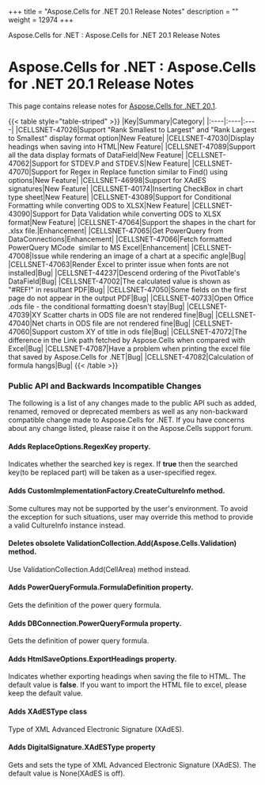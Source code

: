 +++
title = "Aspose.Cells for .NET 20.1 Release Notes" 
description = "" 
weight = 12974 
+++

Aspose.Cells for .NET : Aspose.Cells for .NET 20.1 Release Notes  

# Aspose.Cells for .NET : Aspose.Cells for .NET 20.1 Release Notes


This page contains release notes for [Aspose.Cells for .NET 20.1](https://www.nuget.org/packages/Aspose.Cells/20.1.0).

{{< table style="table-striped" >}}
|Key|Summary|Category|
|:----|:----|:----|
|CELLSNET-47026|Support "Rank Smallest to Largest" and "Rank Largest to Smallest" display format option|New Feature|
|CELLSNET-47030|Display headings when saving into HTML|New Feature|
|CELLSNET-47089|Support all the data display formats of DataField|New Feature|
|CELLSNET-47062|Support for STDEV.P and STDEV.S|New Feature|
|CELLSNET-47070|Support for Regex in Replace function similar to Find() using options|New Feature|
|CELLSNET-46998|Support for XAdES signatures|New Feature|
|CELLSNET-40174|Inserting CheckBox in chart type sheet|New Feature|
|CELLSNET-43089|Support for Conditional Formatting while converting ODS to XLSX|New Feature|
|CELLSNET-43090|Support for Data Validation while converting ODS to XLSX format|New Feature|
|CELLSNET-47064|Support the shapes in the chart for .xlsx file.|Enhancement|
|CELLSNET-47065|Get PowerQuery from DataConnections|Enhancement|
|CELLSNET-47066|Fetch formatted PowerQuery MCode  similar to MS Excel|Enhancement|
|CELLSNET-47008|Issue while rendering an image of a chart at a specific angle|Bug|
|CELLSNET-47063|Render Excel to printer issue when fonts are not installed|Bug|
|CELLSNET-44237|Descend ordering of the PivotTable's DataField|Bug|
|CELLSNET-47002|The calculated value is shown as "#REF!" in resultant PDF|Bug|
|CELLSNET-47050|Some fields on the first page do not appear in the output PDF|Bug|
|CELLSNET-40733|Open Office .ods file - the conditional formatting doesn't stay|Bug|
|CELLSNET-47039|XY Scatter charts in ODS file are not rendered fine|Bug|
|CELLSNET-47040|Net charts in ODS file are not rendered fine|Bug|
|CELLSNET-47060|Support custom XY of title in ods file|Bug|
|CELLSNET-47072|The difference in the Link path fetched by Aspose.Cells when compared with Excel|Bug|
|CELLSNET-47087|Have a problem when printing the excel file that saved by Aspose.Cells for .NET|Bug|
|CELLSNET-47082|Calculation of formula hangs|Bug|
{{< /table >}}

### Public API and Backwards Incompatible Changes

The following is a list of any changes made to the public API such as added, renamed, removed or deprecated members as well as any non-backward compatible change made to Aspose.Cells for .NET. If you have concerns about any change listed, please raise it on the Aspose.Cells support forum.

#### Adds ReplaceOptions.RegexKey property.

Indicates whether the searched key is regex. If **true** then the searched key(to be replaced part) will be taken as a user-specified regex.

#### Adds CustomImplementationFactory.CreateCultureInfo method.

Some cultures may not be supported by the user's environment. To avoid the exception for such situations, user may override this method to provide a valid CultureInfo instance instead.

#### Deletes obsolete ValidationCollection.Add(Aspose.Cells.Validation) method.

Use ValidationCollection.Add(CellArea) method instead.

#### Adds PowerQueryFormula.FormulaDefinition property.

Gets the definition of the power query formula.

#### Adds DBConnection.PowerQueryFormula property.

Gets the definition of power query formula.

#### Adds HtmlSaveOptions.ExportHeadings property.

Indicates whether exporting headings when saving the file to HTML. The default value is **false**. If you want to import the HTML file to excel, please keep the default value.

#### Adds XAdESType class

Type of XML Advanced Electronic Signature (XAdES).

#### Adds DigitalSignature.XAdESType property

Gets and sets the type of XML Advanced Electronic Signature (XAdES). The default value is None(XAdES is off).

